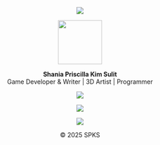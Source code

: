 <p align="center">
  <img src="https://readme-typing-svg.herokuapp.com?font=JetBrains+Mono&size=22&duration=2000&pause=2000&color=F7F7F7&center=true&vCenter=true&multiline=true&width=600&height=50&lines=Kreatives+Chaos+mit+System." />
</p>

<p align="center">
  <img src="https://media.giphy.com/media/ydqokKjBkJV0A/giphy.gif" height="100px"/>
</p>

<p align="center">
  <strong>Shania Priscilla Kim Sulit</strong>  
  <br>  
  Game Developer & Writer | 3D Artist | Programmer  
</p>

<p align="center">
  <img src="https://readme-typing-svg.herokuapp.com?font=JetBrains+Mono&size=22&duration=2000&pause=2000&color=F7F7F7&center=true&vCenter=true&width=600&height=50&lines=─────────────────────:3─────────────────────">
</p>

<p align="center">
  <img src="https://skillicons.dev/icons?i=unity,godot,blender,cs,cpp,python,js,php,mysql,figma&theme=dark" />
</p>

<p align="center">
  <img src="https://readme-typing-svg.herokuapp.com?font=JetBrains+Mono&size=22&duration=2000&pause=2000&color=F7F7F7&center=true&vCenter=true&width=600&height=50&lines=─────────────────────:3─────────────────────">
</p>

<p align="center">© 2025 SPKS</p>
